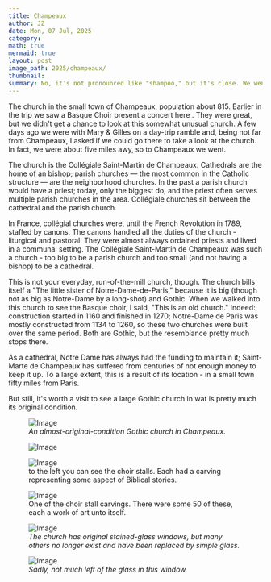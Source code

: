 ```yaml
---
title: Champeaux
author: JZ
date: Mon, 07 Jul, 2025
category: 
math: true
mermaid: true
layout: post
image_path: 2025/champeaux/
thumbnail: 
summary: No, it's not pronounced like "shampoo," but it's close. We went to a choir concert in a church in Champeaux, and then returned to have a better look at the church. 
---  
```

The church in the small town of Champeaux, population about 815. Earlier in the trip we saw a Basque Choir present a concert here . They were great, but we didn't get a chance to look at this somewhat unusual church. A few days ago we were with Mary & Gilles on a day-trip ramble and, being not far from Champeaux, I asked if we could go there to take a look at the church. In fact, we were about five miles awy, so to Champeaux we went.

The church is the Collégiale Saint-Martin de Champeaux. Cathedrals are the home of an bishop; parish churches&nbsp;&mdash;&nbsp;the most common in the Catholic structure&nbsp;&mdash;&nbsp;are the neighborhood churches. In the past a parish church would have a priest; today, only the biggest do, and the priest often serves multiple parish churches in the area. Collégiale churches sit between the cathedral and the parish church. 

In France, collégial churches were, until the French Revolution in 1789, staffed by canons. The canons handled all the duties of the church - liturgical and pastoral. They were almost always ordained priests and lived in a communal setting. The Collégiale Saint-Martin de Champeaux was such a church - too big to be a parish church and too small (and not having a bishop) to be a cathedral. 

This is not your everyday, run-of-the-mill church, though. The church bills itself a "The little sister of Notre-Dame-de-Paris," because it is big (though not as big as Notre-Dame by a long-shot) and Gothic. When we walked into this church to see the Basque choir, I said, "This is an old church." Indeed: construction started in 1160 and finished in 1270; Notre-Dame de Paris was mostly constructed from 1134 to 1260, so these two churches were built over the same period. Both are Gothic, but the resemblance pretty much stops there. 

As a cathedral, Notre Dame has always had the funding to maintain it; Saint-Marte de Champeaux has suffered from centuries of not enough money to keep it up. To a large extent, this is a result of its location - in a small town fifty miles from Paris. 

But still, it's worth a visit to see a large Gothic church in wat is pretty much its original condition. 

<figure>
    <img class='portrait' src="{{ "2025/champeaux/DSC06805.jpg" | prepend: site.imageurl | prepend: site.baseurl  }}" alt="Image" />
    <figcaption class='center' ><em>An almost-original-condition Gothic church in Champeaux.</em></figcaption>
</figure>

<figure>
    <img class='portrait' src="{{ "2025/champeaux/DSC06810.jpg" | prepend: site.imageurl | prepend: site.baseurl  }}" alt="Image" />
    <figcaption class='wide'></figcaption>
</figure>
<figure>
    <img class='landscape' src="{{ "2025/champeaux/DSC06831.jpg" | prepend: site.imageurl | prepend: site.baseurl  }}" alt="Image" />
    <figcaption class='wide'>to the left you can see the choir stalls. Each had a carving representing some aspect of Biblical stories. </figcaption>
</figure>
<figure>
    <img class='landscape' src="{{ "2025/champeaux/DSC06829.jpg" | prepend: site.imageurl | prepend: site.baseurl  }}" alt="Image" />
    <figcaption class='wide'>One of the choir stall carvings. There were some 50 of these, each a work of art unto itself.</figcaption>
</figure>
<figure >
    <img class='portrait' src="{{ "2025/champeaux/DSC06809.jpg" | prepend: site.imageurl | prepend: site.baseurl  }}" alt="Image" />
    <figcaption class='wide'><em>The church has original stained-glass windows, but many others no longer exist and have been replaced by simple glass. </em></figcaption>
</figure>
<figure >
    <img class='portrait' src="{{ "2025/champeaux/DSC06813.jpg" | prepend: site.imageurl | prepend: site.baseurl  }}" alt="Image" />
    <figcaption class='center'><em>Sadly, not much left of the glass in this window.</em></figcaption>
</figure>
